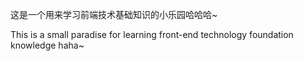 这是一个用来学习前端技术基础知识的小乐园哈哈哈~

This is a small paradise for learning front-end technology foundation knowledge haha~
